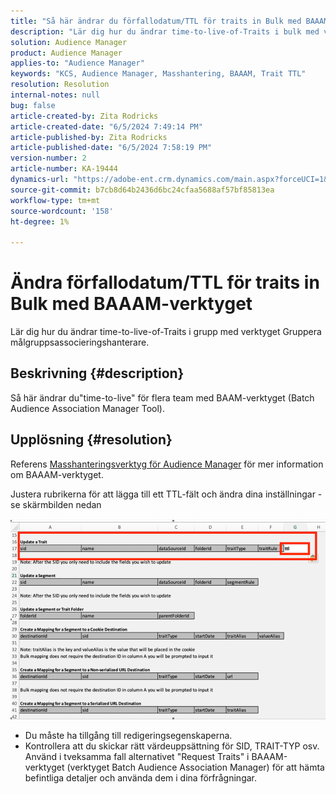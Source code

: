 ```yaml
---
title: "Så här ändrar du förfallodatum/TTL för traits in Bulk med BAAAM-verktyget"
description: "Lär dig hur du ändrar time-to-live-of-Traits i bulk med verktyget Batch Audience Association Manager."
solution: Audience Manager
product: Audience Manager
applies-to: "Audience Manager"
keywords: "KCS, Audience Manager, Masshantering, BAAAM, Trait TTL"
resolution: Resolution
internal-notes: null
bug: false
article-created-by: Zita Rodricks
article-created-date: "6/5/2024 7:49:14 PM"
article-published-by: Zita Rodricks
article-published-date: "6/5/2024 7:58:19 PM"
version-number: 2
article-number: KA-19444
dynamics-url: "https://adobe-ent.crm.dynamics.com/main.aspx?forceUCI=1&pagetype=entityrecord&etn=knowledgearticle&id=aa7d68ab-7423-ef11-840a-000d3a372703"
source-git-commit: b7cb8d64b2436d6bc24cfaa5688af57bf85813ea
workflow-type: tm+mt
source-wordcount: '158'
ht-degree: 1%

---
```


# Ändra förfallodatum/TTL för traits in Bulk med BAAAM-verktyget


Lär dig hur du ändrar time-to-live-of-Traits i grupp med verktyget Gruppera målgruppsassocieringshanterare.

## Beskrivning {#description}

Så här ändrar du&quot;time-to-live&quot; för flera team med BAAM-verktyget (Batch Audience Association Manager Tool).

## Upplösning {#resolution}


Referens [Masshanteringsverktyg för Audience Manager](https://experienceleague.adobe.com/en/docs/audience-manager/user-guide/reference/bulk-management-tools/bulk-management-intro) för mer information om BAAAM-verktyget.

Justera rubrikerna för att lägga till ett TTL-fält och ändra dina inställningar - se skärmbilden nedan

![](assets/4bbed5f6-20d0-ec11-a7b5-0022480a8753.png)


- Du måste ha tillgång till redigeringsegenskaperna.
- Kontrollera att du skickar rätt värdeuppsättning för SID, TRAIT-TYP osv. Använd i tveksamma fall alternativet &quot;Request Traits&quot; i BAAAM-verktyget (verktyget Batch Audience Association Manager) för att hämta befintliga detaljer och använda dem i dina förfrågningar.

